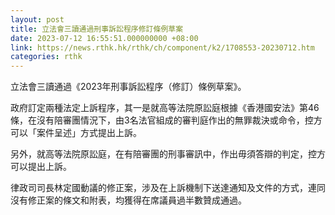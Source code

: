 ```yaml
---
layout: post
title: 立法會三讀通過刑事訴訟程序修訂條例草案
date: 2023-07-12 16:55:51.000000000 +08:00
link: https://news.rthk.hk/rthk/ch/component/k2/1708553-20230712.htm
categories: rthk
---
```


立法會三讀通過《2023年刑事訴訟程序（修訂）條例草案》。

政府訂定兩種法定上訴程序，其一是就高等法院原訟庭根據《香港國安法》第46條，在沒有陪審團情況下，由3名法官組成的審判庭作出的無罪裁決或命令，控方可以「案件呈述」方式提出上訴。

另外，就高等法院原訟庭，在有陪審團的刑事審訊中，作出毋須答辯的判定，控方可以提出上訴。

律政司司長林定國動議的修正案，涉及在上訴機制下送達通知及文件的方式，連同沒有修正案的條文和附表，均獲得在席議員過半數贊成通過。
